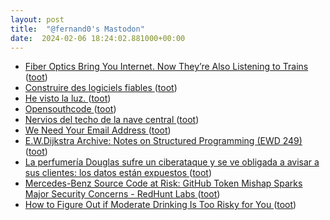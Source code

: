 ```yaml
---
layout: post
title:  "@fernand0's Mastodon"
date:  2024-02-06 18:24:02.881000+00:00
---
```

*  [Fiber Optics Bring You Internet. Now They’re Also Listening to Trains ](https://www.wired.com/story/fiber-optics-bring-you-internet-now-theyre-also-listening-to-trains) ([toot](https://mastodon.social/@fernand0/111885932487087849))
*  [Construire des logiciels fiables ](https://interstices.info/construire-des-logiciels-fiables) ([toot](https://mastodon.social/@fernand0/111885797029684282))
*  [He visto la luz. ](https://avecesunafoto.wordpress.com/2024/02/06/he-visto-la-luz-27) ([toot](https://mastodon.social/@fernand0/111885788395921261))
*  [Opensouthcode ](https://www.opensouthcode.org/conferences/opensouthcode2024/program/proposals/ne) ([toot](https://mastodon.social/@fernand0/111885739877658995))
*  [Nervios del techo de la nave central ](https://www.flickr.com/photos/fernand0/53503057255) ([toot](https://mastodon.social/@fernand0/111885717914471790))
*  [We Need Your Email Address ](https://www.404media.co/why-404-media-needs-your-email-address) ([toot](https://mastodon.social/@fernand0/111885570986470960))
*  [E.W.Dijkstra Archive: Notes on Structured Programming (EWD 249) ](https://www.cs.utexas.edu/users/EWD/transcriptions/EWD02xx/EWD249/EWD249.htm) ([toot](https://mastodon.social/@fernand0/111885412522199986))
*  [La perfumería Douglas sufre un ciberataque y se ve obligada a avisar a sus clientes: los datos están expuestos ](https://www.elconfidencial.com/empresas/2024-01-20/douglas-perfumeria-ciberataque-datos-clientes_3814871) ([toot](https://mastodon.social/@fernand0/111885334949131815))
*  [Mercedes-Benz Source Code at Risk: GitHub Token Mishap Sparks Major Security Concerns - RedHunt Labs ](https://redhuntlabs.com/blog/mercedes-benz-source-code-at-risk-github-token-mishap-sparks-major-security-concerns) ([toot](https://mastodon.social/@fernand0/111885169625953246))
*  [How to Figure Out if Moderate Drinking Is Too Risky for You ](https://www.scientificamerican.com/article/how-to-figure-out-if-moderate-drinking-is-too-risky-for-you) ([toot](https://mastodon.social/@fernand0/111885087685475081))
